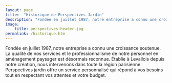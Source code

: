 ```yaml
---
layout: page
title:  "Historique de Perspectives Jardin"
description: "Fondée en juillet 1987, notre entreprise a connu une croissance soutenue."
image:
    title: perspectives-header.jpg
permalink: /historique.htm    
---
```

Fondée en juillet 1987, notre entreprise a connu une croissance soutenue. La qualité de nos services et le professionnalisme de notre personnel en aménagement paysager est désormais reconnue. Établie à Levallois depuis notre création, nous intervenons dans toute la région parisienne. Perspectives jardin offre un service personnalisé qui répond à vos besoins tout en respectant vos attentes et votre budget.
